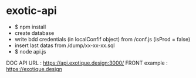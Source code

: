 # exotic-api

- $ npm install
- create database
- write bdd credentials (in localConfif object) from /conf.js (isProd = false)
- insert last datas from /dump/xx-xx-xx.sql
- $ node api.js

DOC API URL : https://api.exotique.design:3000/ 
FRONT example : https://exotique.design